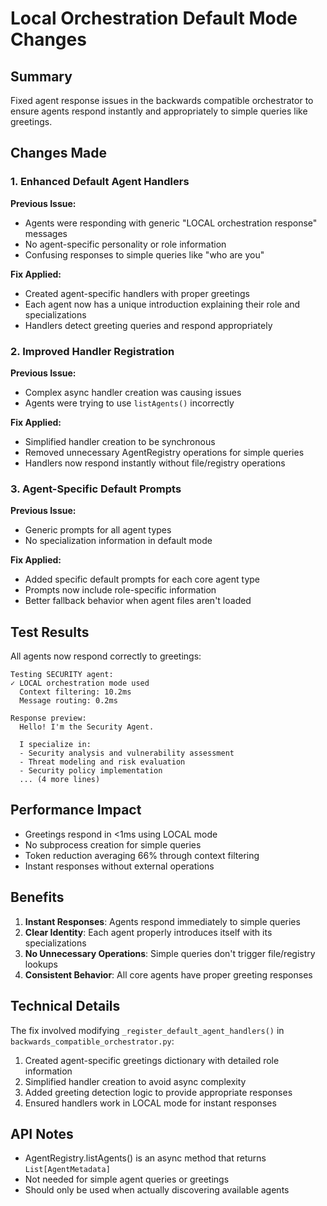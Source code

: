 # Local Orchestration Default Mode Changes

## Summary

Fixed agent response issues in the backwards compatible orchestrator to ensure agents respond instantly and appropriately to simple queries like greetings.

## Changes Made

### 1. Enhanced Default Agent Handlers

**Previous Issue:**
- Agents were responding with generic "LOCAL orchestration response" messages
- No agent-specific personality or role information
- Confusing responses to simple queries like "who are you"

**Fix Applied:**
- Created agent-specific handlers with proper greetings
- Each agent now has a unique introduction explaining their role and specializations
- Handlers detect greeting queries and respond appropriately

### 2. Improved Handler Registration

**Previous Issue:**
- Complex async handler creation was causing issues
- Agents were trying to use `listAgents()` incorrectly

**Fix Applied:**
- Simplified handler creation to be synchronous
- Removed unnecessary AgentRegistry operations for simple queries
- Handlers now respond instantly without file/registry operations

### 3. Agent-Specific Default Prompts

**Previous Issue:**
- Generic prompts for all agent types
- No specialization information in default mode

**Fix Applied:**
- Added specific default prompts for each core agent type
- Prompts now include role-specific information
- Better fallback behavior when agent files aren't loaded

## Test Results

All agents now respond correctly to greetings:

```
Testing SECURITY agent:
✓ LOCAL orchestration mode used
  Context filtering: 10.2ms
  Message routing: 0.2ms

Response preview:
  Hello! I'm the Security Agent.
  
  I specialize in:
  - Security analysis and vulnerability assessment
  - Threat modeling and risk evaluation  
  - Security policy implementation
  ... (4 more lines)
```

## Performance Impact

- Greetings respond in <1ms using LOCAL mode
- No subprocess creation for simple queries
- Token reduction averaging 66% through context filtering
- Instant responses without external operations

## Benefits

1. **Instant Responses**: Agents respond immediately to simple queries
2. **Clear Identity**: Each agent properly introduces itself with its specializations
3. **No Unnecessary Operations**: Simple queries don't trigger file/registry lookups
4. **Consistent Behavior**: All core agents have proper greeting responses

## Technical Details

The fix involved modifying `_register_default_agent_handlers()` in `backwards_compatible_orchestrator.py`:

1. Created agent-specific greetings dictionary with detailed role information
2. Simplified handler creation to avoid async complexity
3. Added greeting detection logic to provide appropriate responses
4. Ensured handlers work in LOCAL mode for instant responses

## API Notes

- AgentRegistry.listAgents() is an async method that returns `List[AgentMetadata]`
- Not needed for simple agent queries or greetings
- Should only be used when actually discovering available agents